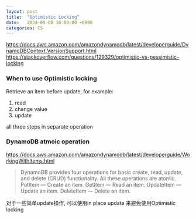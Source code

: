 ```yaml
---
layout: post
title:  "Optimistic Locking"
date:   2024-05-08 16:00:00 +0800
categories: CS
---
```


https://docs.aws.amazon.com/amazondynamodb/latest/developerguide/DynamoDBContext.VersionSupport.html
https://stackoverflow.com/questions/129329/optimistic-vs-pessimistic-locking

### When to use Optimistic locking
Retrieve an item before update, for example:
1. read 
2. change value
3. update

all three steps in separate operation


### DynamoDB atmoic operation
https://docs.aws.amazon.com/amazondynamodb/latest/developerguide/WorkingWithItems.html

> DynamoDB provides four operations for basic create, read, update, and delete (CRUD) functionality. All these operations are atomic.
> PutItem — Create an item.
> GetItem — Read an item.
> UpdateItem — Update an item.
> DeleteItem — Delete an item.

对于一些简单update操作, 可以使用in place update 来避免使用Optimistic locking